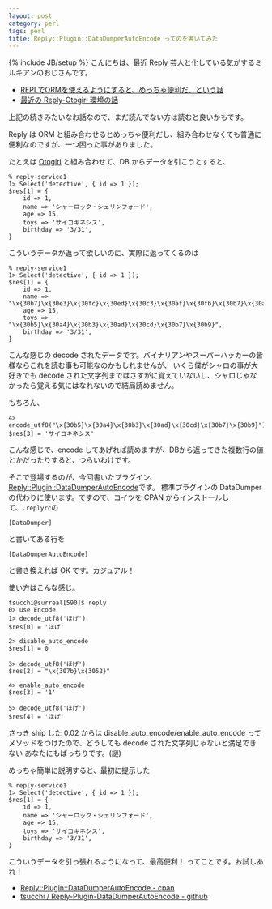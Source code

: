 ```yaml
---
layout: post
category: perl
tags: perl
title: Reply::Plugin::DataDumperAutoEncode ってのを書いてみた
---
```

{% include JB/setup %}
こんにちは、最近 Reply 芸人と化している気がするミルキアンのおじさんです。

+ [REPLでORMを使えるようにすると、めっちゃ便利だ、という話](http://tsucchi.github.io/perl/2014/03/14/repl-and-otogiri)
+ [最近の Reply-Otogiri 環境の話](http://tsucchi.github.io/perl/2014/04/01/reply-and-otogiri)

上記の続きみたいなお話なので、まだ読んでない方は読むと良いかもです。

Reply は ORM と組み合わせるとめっちゃ便利だし、組み合わせなくても普通に便利なのですが、一つ困った事がありました。

たとえば [Otogiri](http://search.cpan.org/dist/Otogiri/) と組み合わせて、DB からデータを引こうとすると、

```
% reply-service1
1> Select('detective', { id => 1 });
$res[1] = {
    id => 1,
    name => 'シャーロック・シェリンフォード',
    age => 15,
    toys => 'サイコキネシス',
	birthday => '3/31',
}
```

こういうデータが返って欲しいのに、実際に返ってくるのは

```
% reply-service1
1> Select('detective', { id => 1 });
$res[1] = {
    id => 1,
    name => "\x{30b7}\x{30e3}\x{30fc}\x{30ed}\x{30c3}\x{30af}\x{30fb}\x{30b7}\x{30a7}\x{30ea}\x{30f3}\x{30d5}\x{30a9}\x{30fc}\x{30c9}",
    age => 15,
    toys => "\x{30b5}\x{30a4}\x{30b3}\x{30ad}\x{30cd}\x{30b7}\x{30b9}",
	birthday => '3/31',
}
```

こんな感じの decode されたデータです。バイナリアンやスーパーハッカーの皆様ならこれを読む事も可能なのかもしれませんが、
いくら僕がシャロの事が大好きでも decode された文字列まではさすがに覚えていないし、シャロじゃなかったら覚える気にはなれないので結局読めません。

もちろん、

```
4> encode_utf8("\x{30b5}\x{30a4}\x{30b3}\x{30ad}\x{30cd}\x{30b7}\x{30b9}")
$res[3] = 'サイコキネシス'
```

こんな感じで、encode してあげれば読めますが、DBから返ってきた複数行の値とかだったりすると、つらいわけです。

そこで登場するのが、今回書いたプラグイン、[Reply::Plugin::DataDumperAutoEncode](http://search.cpan.org/dist/Reply-Plugin-DataDumperAutoEncode/)です。
標準プラグインの DataDumper の代わりに使います。ですので、コイツを CPAN からインストールして、`.replyrc`の


```
[DataDumper]
```

と書いてある行を

```
[DataDumperAutoEncode]
```

と書き換えれば OK です。カジュアル！

使い方はこんな感じ。

```
tsucchi@surreal[590]$ reply
0> use Encode
1> decode_utf8('ほげ')
$res[0] = 'ほげ'

2> disable_auto_encode 
$res[1] = 0

3> decode_utf8('ほげ')
$res[2] = "\x{307b}\x{3052}"

4> enable_auto_encode 
$res[3] = '1'

5> decode_utf8('ほげ')
$res[4] = 'ほげ'
```

さっき ship した 0.02 からは disable_auto_encode/enable_auto_encode ってメソッドをつけたので、どうしても decode された文字列じゃないと満足できない
あなたにもばっちりです。(謎)


めっちゃ簡単に説明すると、最初に提示した

```
% reply-service1
1> Select('detective', { id => 1 });
$res[1] = {
    id => 1,
    name => 'シャーロック・シェリンフォード',
    age => 15,
    toys => 'サイコキネシス',
	birthday => '3/31',
}
```

こういうデータを引っ張れるようになって、最高便利！ ってことです。お試しあれ！

+ [Reply::Plugin::DataDumperAutoEncode - cpan](http://search.cpan.org/dist/Reply-Plugin-DataDumperAutoEncode/)
+ [tsucchi / Reply-Plugin-DataDumperAutoEncode - github](https://github.com/tsucchi/Reply-Plugin-DataDumperAutoEncode)
